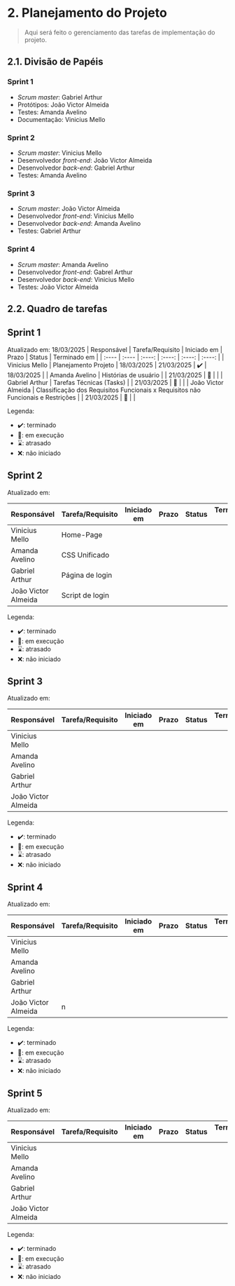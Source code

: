 # 2. Planejamento do Projeto

> Aqui será feito o gerenciamento das tarefas de implementação do projeto.

## 2.1. Divisão de Papéis

### Sprint 1
- _Scrum master_: Gabriel Arthur
- Protótipos: João Victor Almeida
- Testes: Amanda Avelino
- Documentação: Vinicius Mello

### Sprint 2
- _Scrum master_: Vinicius Mello
- Desenvolvedor _front-end_: João Victor Almeida
- Desenvolvedor _back-end_: Gabriel Arthur
- Testes: Amanda Avelino

### Sprint 3
- _Scrum master_: João Victor Almeida
- Desenvolvedor _front-end_: Vinicius Mello
- Desenvolvedor _back-end_: Amanda Avelino
- Testes: Gabriel Arthur

### Sprint 4
- _Scrum master_: Amanda Avelino
- Desenvolvedor _front-end_: Gabrel Arthur
- Desenvolvedor _back-end_: Vinicius Mello
- Testes: João Victor Almeida

  
## 2.2. Quadro de tarefas

## Sprint 1

Atualizado em: 18/03/2025
| Responsável           | Tarefa/Requisito                                                                   | Iniciado em    | Prazo      | Status | Terminado em    |
| :----                 |    :----                                                                           |      :----:    | :----:     | :----: | :----:          |
| Vinicius Mello        | Planejamento Projeto                                                               | 18/03/2025     | 21/03/2025 | ✔️    | 18/03/2025      |
| Amanda Avelino        | Histórias de usuário                                                               |                | 21/03/2025 | 📝    |                 |
| Gabriel Arthur        | Tarefas Técnicas (Tasks)                                                           |                | 21/03/2025 | 📝    |                 |
| João Victor Almeida   |  Classificação dos Requisitos Funcionais x Requisitos não Funcionais e Restrições  |                | 21/03/2025 | 📝    |                 |

Legenda:
- ✔️: terminado
- 📝: em execução
- ⌛: atrasado
- ❌: não iniciado

  
## Sprint 2

Atualizado em: 

| Responsável   | Tarefa/Requisito | Iniciado em    | Prazo      | Status | Terminado em    |
| :----                 |    :----                                                                           |      :----:    | :----:     | :----: | :----:          |
|  Vinicius Mello        | Home-Page        |     | |    |     |
|  Amanda Avelino         | CSS Unificado    |      | |     |                 |
| Gabriel Arthur         | Página de login  |      |  |      |                 |
| João Victor Almeida        | Script de login  |     | |     |       |

Legenda:
- ✔️: terminado
- 📝: em execução
- ⌛: atrasado
- ❌: não iniciado


## Sprint 3

Atualizado em: 

| Responsável   | Tarefa/Requisito | Iniciado em    | Prazo      | Status | Terminado em    |
| :----                 |    :----                                                                           |      :----:    | :----:     | :----: | :----:          |
|  Vinicius Mello        |        |     | |    |     |
|  Amanda Avelino         |    |      | |     |                 |
| Gabriel Arthur         |   |      |  |      |                 |
| João Victor Almeida        |  |     | |     |       |


Legenda:
- ✔️: terminado
- 📝: em execução
- ⌛: atrasado
- ❌: não iniciado

## Sprint 4

Atualizado em: 

| Responsável   | Tarefa/Requisito | Iniciado em    | Prazo      | Status | Terminado em    |
| :----                 |    :----                                                                           |      :----:    | :----:     | :----: | :----:          |
|  Vinicius Mello        |       |     | |    |     |
|  Amanda Avelino         |     |      | |     |                 |
| Gabriel Arthur         |  |      |  |      |                 |
| João Victor Almeida        | n  |     | |     |       |

Legenda:
- ✔️: terminado
- 📝: em execução
- ⌛: atrasado
- ❌: não iniciado
  
## Sprint 5

Atualizado em: 

| Responsável   | Tarefa/Requisito | Iniciado em    | Prazo      | Status | Terminado em    |
| :----                 |    :----                                                                           |      :----:    | :----:     | :----: | :----:          |
|  Vinicius Mello        |        |     | |    |     |
|  Amanda Avelino         |    |      | |     |                 |
| Gabriel Arthur         |   |      |  |      |                 |
| João Victor Almeida        |  |     | |     |       |

Legenda:
- ✔️: terminado
- 📝: em execução
- ⌛: atrasado
- ❌: não iniciado




